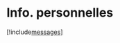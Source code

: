 # Info. personnelles

[!include[messages](infopersonnelles.messages.autogen.md)]






















































































































































